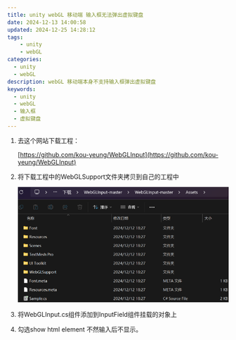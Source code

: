 ```yaml
---
title: unity webGL 移动端 输入框无法弹出虚拟键盘
date: 2024-12-13 14:00:58
updated: 2024-12-25 14:28:12
tags:
    - unity
    - webGL
categories: 
  - unity
  - webGL
description: webGL 移动端本身不支持输入框弹出虚拟键盘
keywords:
  - unity
  - webGL
  - 输入框
  - 虚拟键盘
---
```


1. 去这个网站下载工程：
   
   [https://github.com/kou-yeung/WebGLInput](https://github.com/kou-yeung/WebGLInput)

2. 将下载工程中的WebGLSupport文件夹拷贝到自己的工程中
   
   ![](unity-webGL-移动端-输入框无法弹出虚拟键盘/20241213_141006_image.png)

3. 将WebGLInput.cs组件添加到InputField组件挂载的对象上
4. 勾选show html element 不然输入后不显示。

